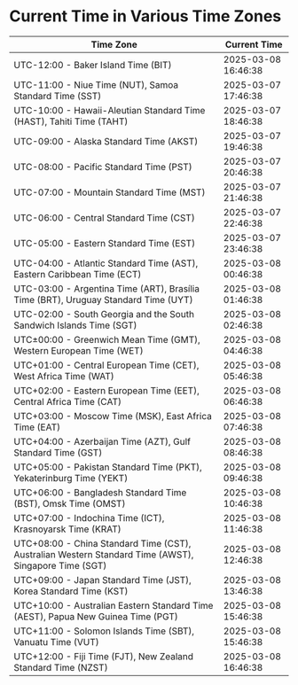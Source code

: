 # Current Time in Various Time Zones

| Time Zone | Current Time |
|-----------|--------------|
| UTC-12:00 - Baker Island Time (BIT) | 2025-03-08 16:46:38 |
| UTC-11:00 - Niue Time (NUT), Samoa Standard Time (SST) | 2025-03-07 17:46:38 |
| UTC-10:00 - Hawaii-Aleutian Standard Time (HAST), Tahiti Time (TAHT) | 2025-03-07 18:46:38 |
| UTC-09:00 - Alaska Standard Time (AKST) | 2025-03-07 19:46:38 |
| UTC-08:00 - Pacific Standard Time (PST) | 2025-03-07 20:46:38 |
| UTC-07:00 - Mountain Standard Time (MST) | 2025-03-07 21:46:38 |
| UTC-06:00 - Central Standard Time (CST) | 2025-03-07 22:46:38 |
| UTC-05:00 - Eastern Standard Time (EST) | 2025-03-07 23:46:38 |
| UTC-04:00 - Atlantic Standard Time (AST), Eastern Caribbean Time (ECT) | 2025-03-08 00:46:38 |
| UTC-03:00 - Argentina Time (ART), Brasília Time (BRT), Uruguay Standard Time (UYT) | 2025-03-08 01:46:38 |
| UTC-02:00 - South Georgia and the South Sandwich Islands Time (SGT) | 2025-03-08 02:46:38 |
| UTC±00:00 - Greenwich Mean Time (GMT), Western European Time (WET) | 2025-03-08 04:46:38 |
| UTC+01:00 - Central European Time (CET), West Africa Time (WAT) | 2025-03-08 05:46:38 |
| UTC+02:00 - Eastern European Time (EET), Central Africa Time (CAT) | 2025-03-08 06:46:38 |
| UTC+03:00 - Moscow Time (MSK), East Africa Time (EAT) | 2025-03-08 07:46:38 |
| UTC+04:00 - Azerbaijan Time (AZT), Gulf Standard Time (GST) | 2025-03-08 08:46:38 |
| UTC+05:00 - Pakistan Standard Time (PKT), Yekaterinburg Time (YEKT) | 2025-03-08 09:46:38 |
| UTC+06:00 - Bangladesh Standard Time (BST), Omsk Time (OMST) | 2025-03-08 10:46:38 |
| UTC+07:00 - Indochina Time (ICT), Krasnoyarsk Time (KRAT) | 2025-03-08 11:46:38 |
| UTC+08:00 - China Standard Time (CST), Australian Western Standard Time (AWST), Singapore Time (SGT) | 2025-03-08 12:46:38 |
| UTC+09:00 - Japan Standard Time (JST), Korea Standard Time (KST) | 2025-03-08 13:46:38 |
| UTC+10:00 - Australian Eastern Standard Time (AEST), Papua New Guinea Time (PGT) | 2025-03-08 15:46:38 |
| UTC+11:00 - Solomon Islands Time (SBT), Vanuatu Time (VUT) | 2025-03-08 15:46:38 |
| UTC+12:00 - Fiji Time (FJT), New Zealand Standard Time (NZST) | 2025-03-08 16:46:38 |
